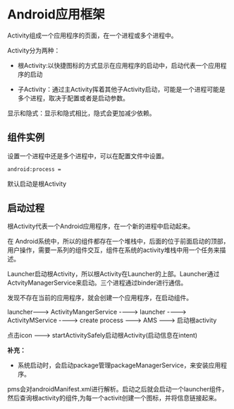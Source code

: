 # Android应用框架

Activity组成一个应用程序的页面，在一个进程或多个进程中。

Activity分为两种：
 
- 根Activity:以快捷图标的方式显示在应用程序的启动中，启动代表一个应用程序的启动 

- 子Activity：通过主Activity挥着其他子Activity启动，可能是一个进程可能是多个进程，取决于配置或者是启动参数。

显示和隐式：显示和隐式相比，隐式会更加减少依赖。

## 组件实例

设置一个进程中还是多个进程中，可以在配置文件中设置。

```xml
android:process = 
```

默认启动是根Activity

## 启动过程

根Activity代表一个Android应用程序，在一个新的进程中启动起来。

在 Android系统中，所以的组件都存在一个堆栈中，后面的位于前面启动的顶部，用户操作，需要一系列的组件交互，组件在系统的activity堆栈中用一个任务来描述。

Launcher启动根Activity，所以根Activity在Launcher的上部。Launcher通过ActvityManagerService来启动。三个进程通过binder进行通信。

发现不存在当前的应用程序，就会创建一个应用程序，在启动组件。

launcher---> ActivityMangerService ----> launcher   ----> ActivityMService ----> create process ---> AMS ---> 启动根activity  


点击icon  --->  startActivitySafely启动根Activity(启动信息在intent)


**补充：**

- 系统启动时，会启动package管理packageManagerService，来安装应用程序。

pms会对androidManifest.xml进行解析。启动之后就会启动一个launcher组件，然后查询根activity的组件,为每一个activit创建一个图标，并将信息链接起来。